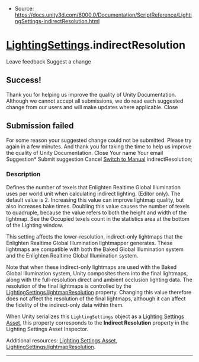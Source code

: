 * Source: https://docs.unity3d.com/6000.0/Documentation/ScriptReference/LightingSettings-indirectResolution.html

#  [LightingSettings](https://docs.unity3d.com/6000.0/Documentation/ScriptReference/LightingSettings.html).indirectResolution
Leave feedback
Suggest a change
## Success!
Thank you for helping us improve the quality of Unity Documentation. Although we cannot accept all submissions, we do read each suggested change from our users and will make updates where applicable.
Close
## Submission failed
For some reason your suggested change could not be submitted. Please <a>try again</a> in a few minutes. And thank you for taking the time to help us improve the quality of Unity Documentation.
Close
Your name Your email Suggestion* Submit suggestion
Cancel
[Switch to Manual](https://docs.unity3d.com/6000.0/Documentation/Manual/class-LightingSettings.html "Go to LightingSettings Component in the Manual")
indirectResolution; 
### Description
Defines the number of texels that Enlighten Realtime Global Illumination uses per world unit when calculating indirect lighting. (Editor only).
The default value is 2. Increasing this value can improve lightmap quality, but also increases bake times. Doubling this value causes the number of texels to quadruple, because the value refers to both the height and width of the lightmap. See the Occupied texels count in the statistics area at the bottom of the Lighting window.  
  
This setting affects the lower-resolution, indirect-only lightmaps that the Enlighten Realtime Global Illumination lightmapper generates. These lightmaps are compatible with both the Baked Global Illumination system and the Enlighten Realtime Global Illumination system.  
  
Note that when these indirect-only lightmaps are used with the Baked Global Illumination system, Unity composites them into the final lightmaps, along with the full-resolution direct and ambient occlusion lighting data. The resolution of the final lightmaps is controlled by the [LightingSettings.lightmapResolution](https://docs.unity3d.com/6000.0/Documentation/ScriptReference/LightingSettings-lightmapResolution.html) property. Changing this value therefore does not affect the resolution of the final lightmaps, although it can affect the fidelity of the indirect-only data within them.  
  
When Unity serializes this `LightingSettings` object as a [Lighting Settings Asset](https://docs.unity3d.com/6000.0/Documentation/Manual/class-LightingSettings.html), this property corresponds to the **Indirect Resolution** property in the Lighting Settings Asset Inspector.  
  
Additional resources: [Lighting Settings Asset](https://docs.unity3d.com/6000.0/Documentation/Manual/class-LightingSettings.html), [LightingSettings.lightmapResolution](https://docs.unity3d.com/6000.0/Documentation/ScriptReference/LightingSettings-lightmapResolution.html).
* * *
